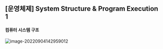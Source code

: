 ## [운영체제] System Structure & Program Execution 1

#### 컴퓨터 시스템 구조

![image-20220904142959012](C:\Users\SSAFY\Desktop\HJ\TIL\CS\운영체제\assets\image-20220904142959012.png)